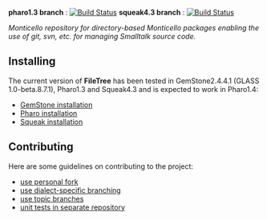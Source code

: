 **pharo1.3 branch** : [![Build Status](https://secure.travis-ci.org/dalehenrich/filetree.png?branch=pharo1.3)](http://travis-ci.org/dalehenrich/filetree) 
**squeak4.3 branch** : [![Build Status](https://secure.travis-ci.org/dalehenrich/filetree.png?branch=squeak4.3)](http://travis-ci.org/dalehenrich/filetree) 

*Monticello repository for directory-based Monticello packages enabling the use of git, svn, etc. for 
managing Smalltalk source code.*

## Installing

The current version of **FileTree** has been tested in GemStone2.4.4.1 (GLASS 1.0-beta.8.7.1), Pharo1.3 and Squeak4.3 and is 
expected to work in Pharo1.4:

 * [GemStone installation](https://github.com/dalehenrich/filetree/tree/master/doc/GemStoneInstall.md)
 * [Pharo installation](https://github.com/dalehenrich/filetree/tree/master/doc/PharoInstall.md)
 * [Squeak installation](https://github.com/dalehenrich/filetree/tree/master/doc/SqueakInstall.md)

## Contributing

Here are some guidelines on contributing to the project:

 * [use personal fork](https://github.com/dalehenrich/filetree/tree/master/doc/Contribute.md#forkme)
 * [use dialect-specific branching](https://github.com/dalehenrich/filetree/tree/master/doc/Contribute.md#branching)
 * [use topic branches](https://github.com/dalehenrich/filetree/tree/master/doc/Contribute.md#topicbranches)
 * [unit tests in separate repository](https://github.com/dalehenrich/filetree/tree/master/doc/Contribute.md#tests)


